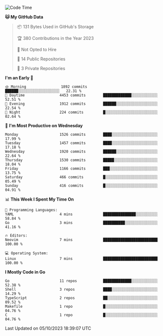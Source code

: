 <!--START_SECTION:waka-->
![Code Time](http://img.shields.io/badge/Code%20Time-154%20hrs%2010%20mins-blue)

**🐱 My GitHub Data** 

> 📦 131 Bytes Used in GitHub's Storage 
 > 
> 🏆 380 Contributions in the Year 2023
 > 
> 🚫 Not Opted to Hire
 > 
> 📜 14 Public Repositories 
 > 
> 🔑 3 Private Repositories 
 > 
**I'm an Early 🐤** 

```text
🌞 Morning                1892 commits        ██████░░░░░░░░░░░░░░░░░░░   22.31 % 
🌆 Daytime                4453 commits        █████████████░░░░░░░░░░░░   52.51 % 
🌃 Evening                1912 commits        ██████░░░░░░░░░░░░░░░░░░░   22.54 % 
🌙 Night                  224 commits         █░░░░░░░░░░░░░░░░░░░░░░░░   02.64 % 
```
📅 **I'm Most Productive on Wednesday** 

```text
Monday                   1526 commits        ████░░░░░░░░░░░░░░░░░░░░░   17.99 % 
Tuesday                  1457 commits        ████░░░░░░░░░░░░░░░░░░░░░   17.18 % 
Wednesday                1920 commits        ██████░░░░░░░░░░░░░░░░░░░   22.64 % 
Thursday                 1530 commits        █████░░░░░░░░░░░░░░░░░░░░   18.04 % 
Friday                   1166 commits        ███░░░░░░░░░░░░░░░░░░░░░░   13.75 % 
Saturday                 466 commits         █░░░░░░░░░░░░░░░░░░░░░░░░   05.49 % 
Sunday                   416 commits         █░░░░░░░░░░░░░░░░░░░░░░░░   04.91 % 
```


📊 **This Week I Spent My Time On** 

```text
💬 Programming Languages: 
YAML                     4 mins              ███████████████░░░░░░░░░░   58.84 % 
Go                       3 mins              ██████████░░░░░░░░░░░░░░░   41.16 % 

🔥 Editors: 
Neovim                   7 mins              █████████████████████████   100.00 % 

💻 Operating System: 
Linux                    7 mins              █████████████████████████   100.00 % 
```

**I Mostly Code in Go** 

```text
Go                       11 repos            █████████████░░░░░░░░░░░░   52.38 % 
Shell                    3 repos             ████░░░░░░░░░░░░░░░░░░░░░   14.29 % 
TypeScript               2 repos             ██░░░░░░░░░░░░░░░░░░░░░░░   09.52 % 
Makefile                 1 repo              █░░░░░░░░░░░░░░░░░░░░░░░░   04.76 % 
C                        1 repo              █░░░░░░░░░░░░░░░░░░░░░░░░   04.76 % 
```




 Last Updated on 05/10/2023 18:39:07 UTC
<!--END_SECTION:waka-->
